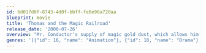 ```yaml
---
id: 6d017d0f-8743-4d0f-bbff-fe8e96a720aa
blueprint: movie
title: 'Thomas and the Magic Railroad'
release_date: '2000-07-26'
overview: "Mr. Conductor's supply of magic gold dust, which allows him to travel between Shining Time and Thomas's island, is critically low. Unfortunately, he doesn't know how to get more. Meanwhile, Thomas is fending off attacks by the nasty diesel engines. Getting more gold dust will require help from Mr. C's slacker cousin, his new friend Lily and her morose grandfather, plus the secret engine."
genres: '[{"id": 16, "name": "Animation"}, {"id": 18, "name": "Drama"}, {"id": 10751, "name": "Family"}, {"id": 878, "name": "Science Fiction"}]'
---
```

